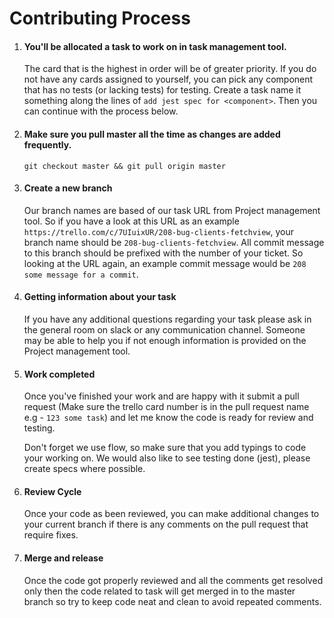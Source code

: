 # Contributing Process

1. #### You'll be allocated a task to work on in task management tool.

   The card that is the highest in order will be of greater priority. If you do not have any cards assigned to yourself, you can pick any component that has no tests (or lacking tests) for testing. Create a task name it something along the lines of `add jest spec for <component>`. Then you can continue with the process below.

2. #### Make sure you pull master all the time as changes are added frequently.

   `git checkout master && git pull origin master`

3. #### Create a new branch

   Our branch names are based of our task URL from Project management tool. So if you have a look at this URL as an example `https://trello.com/c/7UIuixUR/208-bug-clients-fetchview`, your branch name should be `208-bug-clients-fetchview`. All commit message to this branch should be prefixed with the number of your ticket. So looking at the URL again, an example commit message would be `208 some message for a commit`.

4. #### Getting information about your task

   If you have any additional questions regarding your task please ask in the general room on slack or any communication channel. Someone may be able to help you if not enough information is provided on the Project management tool.

5. #### Work completed

   Once you've finished your work and are happy with it submit a pull request (Make sure the trello card number is in the pull request name e.g - `123 some task`) and let me know the code is ready for review and testing.

   Don't forget we use flow, so make sure that you add typings to code your working on. We would also like to see testing done (jest), please create specs where possible.

6. #### Review Cycle

   Once your code as been reviewed, you can make additional changes to your current branch if there is any comments on the pull request that require fixes.

7. #### Merge and release

   Once the code got properly reviewed and all the comments get resolved only then the code related to task will get merged in to the master branch so try to keep code neat and clean to avoid repeated comments.
